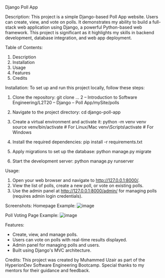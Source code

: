 Django Poll App

Description:
This project is a simple Django-based Poll App website. Users can create, view, and vote on polls. It demonstrates my ability to build a full-stack web application using Django, a powerful Python-based web framework. This project is significant as it highlights my skills in backend development, database integration, and web app deployment.

Table of Contents:
1. Description
2. Installation
3. Usage
4. Features
5. Credits

Installation:
To set up and run this project locally, follow these steps:

1. Clone the repository:
   git clone ...
   2 – Introduction to Software Engineering/L2T20 – Django – Poll App/mySite/polls

3. Navigate to the project directory:
   cd django-poll-app

4. Create a virtual environment and activate it:
   python -m venv venv
   source venv/bin/activate   # For Linux/Mac
   venv\Scripts\activate      # For Windows

5. Install the required dependencies:
   pip install -r requirements.txt

6. Apply migrations to set up the database:
   python manage.py migrate

7. Start the development server:
   python manage.py runserver

Usage:
1. Open your web browser and navigate to http://127.0.0.1:8000/.
2. View the list of polls, create a new poll, or vote on existing polls.
3. Use the admin panel at http://127.0.0.1:8000/admin/ for managing polls (requires admin login credentials).

Screenshots:
Homepage Example:
![image](https://github.com/user-attachments/assets/9d2231e2-0ffe-4d32-af56-8567da0b0cc3)


Poll Voting Page Example:
![image](https://github.com/user-attachments/assets/1dc33996-936f-4d49-9b28-9a21dc718881)


Features:
- Create, view, and manage polls.
- Users can vote on polls with real-time results displayed.
- Admin panel for managing polls and users.
- Built using Django's MVC architecture.

Credits:
This project was created by Muhammed Uzair as part of the HyperionDev Software Engineering Bootcamp. Special thanks to my mentors for their guidance and feedback.
